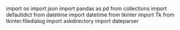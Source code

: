 import os
import json
import pandas as pd
from collections import defaultdict
from datetime import datetime
from tkinter import Tk
from tkinter.filedialog import askdirectory
import dateparser